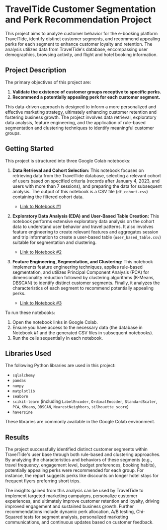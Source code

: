 # TravelTide Customer Segmentation and Perk Recommendation Project

This project aims to analyze customer behavior for the e-booking platform TravelTide, identify distinct customer segments, and recommend appealing perks for each segment to enhance customer loyalty and retention. The analysis utilizes data from TravelTide's database, encompassing user demographics, browsing activity, and flight and hotel booking information.

## Project Description

The primary objectives of this project are:

1.  **Validate the existence of customer groups receptive to specific perks.**
2.  **Recommend a potentially appealing perk for each customer segment.**

This data-driven approach is designed to inform a more personalized and effective marketing strategy, ultimately enhancing customer retention and fostering business growth. The project involves data retrieval, exploratory data analysis, feature engineering, and the application of rule-based segmentation and clustering techniques to identify meaningful customer groups.

## Getting Started

This project is structured into three Google Colab notebooks:

1.  **Data Retrieval and Cohort Selection:** This notebook focuses on retrieving data from the TravelTide database, selecting a relevant cohort of users based on specified criteria (records after January 4, 2023, and users with more than 7 sessions), and preparing the data for subsequent analysis. The output of this notebook is a CSV file (`df_cohort.csv`) containing the filtered cohort data.
    -   [Link to Notebook #1](https://github.com/NuzhatJabeen19/Traveltide_project/blob/main/TraveTide_project_submit_1_data_retreival.ipynb)

2.  **Exploratory Data Analysis (EDA) and User-Based Table Creation:** This notebook performs extensive exploratory data analysis on the cohort data to understand user behavior and travel patterns. It also involves feature engineering to create relevant features and aggregates session and trip information to create a user-based table (`user_based_table.csv`) suitable for segmentation and clustering.
    -   [Link to Notebook #2](https://github.com/NuzhatJabeen19/Traveltide_project/blob/main/TraveTide_project_submit_2_Data_Exploration.ipynb)

3.  **Feature Engineering, Segmentation, and Clustering:** This notebook implements feature engineering techniques, applies rule-based segmentation, and utilizes Principal Component Analysis (PCA) for dimensionality reduction followed by clustering algorithms (K-Means, DBSCAN) to identify distinct customer segments. Finally, it analyzes the characteristics of each segment to recommend potentially appealing perks.
    -   [Link to Notebook #3](https://github.com/NuzhatJabeen19/Traveltide_project/blob/main/TraveTide_project_submit_3_PCA.ipynb)

To run these notebooks:

1.  Open the notebook links in Google Colab.
2.  Ensure you have access to the necessary data (the database in Notebook #1 and the generated CSV files in subsequent notebooks).
3.  Run the cells sequentially in each notebook.

## Libraries Used

The following Python libraries are used in this project:

-   `sqlalchemy`
-   `pandas`
-   `numpy`
-   `matplotlib`
-   `seaborn`
-   `scikit-learn` (including `LabelEncoder`, `OrdinalEncoder`, `StandardScaler`, `PCA`, `KMeans`, `DBSCAN`, `NearestNeighbors`, `silhouette_score`)
-   `haversine`

These libraries are commonly available in the Google Colab environment.

## Results

The project successfully identified distinct customer segments within TravelTide's user base through both rule-based and clustering approaches. By analyzing the characteristics and behaviors of these segments (e.g., travel frequency, engagement level, budget preferences, booking habits), potentially appealing perks were recommended for each group. For instance, the report suggests perks like discounts on longer hotel stays for frequent flyers preferring short trips.

The insights gained from this analysis can be used by TravelTide to implement targeted marketing campaigns, personalize customer experiences, and ultimately improve customer retention and loyalty, driving improved engagement and sustained business growth. Further recommendations include dynamic perk allocation, A/B testing, Chi-Squared tests for segment analysis, personalized marketing communications, and continuous updates based on customer feedback.

